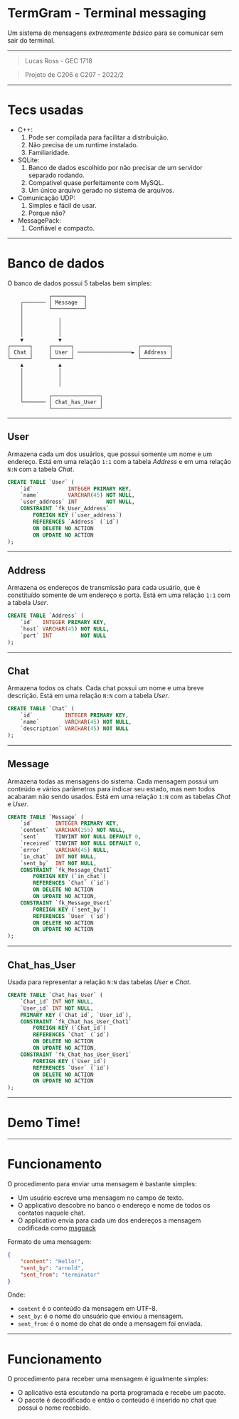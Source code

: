 # TermGram - Terminal messaging

Um sistema de mensagens _extremamente básico_ para se comunicar sem sair do terminal.

----

> Lucas Ross - GEC 1718

> Projeto de C206 e C207 - 2022/2

---

# Tecs usadas

- C++:
    1. Pode ser compilada para facilitar a distribuição.
    2. Não precisa de um runtime instalado.
    3. Familiaridade.
- SQLite:
    1. Banco de dados escolhido por não precisar de um servidor separado rodando.
    2. Compativel quase perfeitamente com MySQL.
    3. Um único arquivo gerado no sistema de arquivos.
- Comunicação UDP:
    1. Simples e fácil de usar.
    2. Porque não?
- MessagePack:
    1. Confiável e compacto.

---

# Banco de dados

O banco de dados possui 5 tabelas bem simples:

```
             ┌──────────┐
    ┌─────── │ Message  │
    │        └──────────┘
    │
    │           │
    │           │
    │           │
    ▼           ▼
┌──────┐     ┌──────┐                    ┌─────────┐
│ Chat │     │ User │ ─────────────────► │ Address │
└──────┘     └──────┘                    └─────────┘
    ▲           ▲
    │           │
    │           │
    │           │
    │
    │        ┌───────────────┐
    └─────── │ Chat_has_User │
             └───────────────┘
```

---

## User

Armazena cada um dos usuários, que possui somente um nome e um endereço.
Está em uma relação `1:1` com a tabela _Address_ e em uma relação `N:N` com a
tabela _Chat_.

```sql
CREATE TABLE `User` (
    `id`           INTEGER PRIMARY KEY,
    `name`         VARCHAR(45) NOT NULL,
    `user_address` INT         NOT NULL,
    CONSTRAINT `fk_User_Address`
        FOREIGN KEY (`user_address`)
        REFERENCES `Address` (`id`)
        ON DELETE NO ACTION
        ON UPDATE NO ACTION
);
```

---

## Address

Armazena os endereços de transmissão para cada usuário, que é constituído
somente de um endereço e porta. Está em uma relação `1:1` com a tabela _User_.

```sql
CREATE TABLE `Address` (
    `id`   INTEGER PRIMARY KEY,
    `host` VARCHAR(45) NOT NULL,
    `port` INT         NOT NULL
);
```

---

## Chat

Armazena todos os chats. Cada chat possui um nome e uma breve descrição.
Está em uma relação `N:N` com a tabela _User_.

```sql
CREATE TABLE `Chat` (
    `id`          INTEGER PRIMARY KEY,
    `name`        VARCHAR(45) NOT NULL,
    `description` VARCHAR(45) NOT NULL
);
```

---

## Message

Armazena todas as mensagens do sistema. Cada mensagem possui um conteúdo e
vários parâmetros para indicar seu estado, mas nem todos acabaram não sendo
usados. Está em uma relação `1:N` com as tabelas _Chat_ e _User_.

```sql
CREATE TABLE `Message` (
    `id`       INTEGER PRIMARY KEY,
    `content`  VARCHAR(255) NOT NULL,
    `sent`     TINYINT NOT NULL DEFAULT 0,
    `received` TINYINT NOT NULL DEFAULT 0,
    `error`    VARCHAR(45) NULL,
    `in_chat`  INT NOT NULL,
    `sent_by`  INT NOT NULL,
    CONSTRAINT `fk_Message_Chat1`
        FOREIGN KEY (`in_chat`)
        REFERENCES `Chat` (`id`)
        ON DELETE NO ACTION
        ON UPDATE NO ACTION,
    CONSTRAINT `fk_Message_User1`
        FOREIGN KEY (`sent_by`)
        REFERENCES `User` (`id`)
        ON DELETE NO ACTION
        ON UPDATE NO ACTION
);
```

---

## Chat_has_User

Usada para representar a relação `N:N` das tabelas _User_ e _Chat_.

```sql
CREATE TABLE `Chat_has_User` (
    `Chat_id` INT NOT NULL,
    `User_id` INT NOT NULL,
    PRIMARY KEY (`Chat_id`, `User_id`),
    CONSTRAINT `fk_Chat_has_User_Chat1`
        FOREIGN KEY (`Chat_id`)
        REFERENCES `Chat` (`id`)
        ON DELETE NO ACTION
        ON UPDATE NO ACTION,
    CONSTRAINT `fk_Chat_has_User_User1`
        FOREIGN KEY (`User_id`)
        REFERENCES `User` (`id`)
        ON DELETE NO ACTION
        ON UPDATE NO ACTION
);
```

---

# Demo Time!

---

# Funcionamento

O procedimento para enviar uma mensagem é bastante simples:

- Um usuário escreve uma mensagem no campo de texto.
- O applicativo descobre no banco o endereço e nome de todos os contatos naquele chat.
- O applicativo envia para cada um dos endereços a mensagem codificada como [msgpack](https://msgpack.org/)

Formato de uma mensagem:
```json
{
    "content": "Hello!",
    "sent_by": "arnold",
    "sent_from": "terminator"
}
```

Onde:

- `content` é o conteúdo da mensagem em UTF-8.
- `sent_by`: é o nome do unsuário que enviou a mensagem.
- `sent_from`: é o nome do chat de onde a mensagem foi enviada.

---

# Funcionamento

O procedimento para receber uma mensagem é igualmente simples:

- O aplicativo está escutando na porta programada e recebe um pacote.
- O pacote é decodificado e então o conteúdo é inserido no chat que possui o nome recebido.
